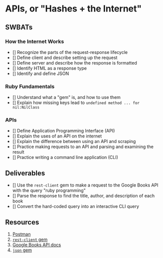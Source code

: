 # APIs, or "Hashes + the Internet"

## SWBATs

### How the Internet Works
 - [] Recognize the parts of the request-response lifecycle
 - [] Define client and describe setting up the request
 - [] Define server and describe how the response is formatted
 - [] Identify HTML as a response type
 - [] Identify and define JSON

### Ruby Fundamentals
 - [] Understand what a "gem" is, and how to use them
 - [] Explain how missing keys lead to `undefined method ... for nil:NilClass`

### APIs
 - [] Define Application Programming Interface (API)
 - [] Explain the uses of an API on the internet
 - [] Explain the difference between using an API and scraping
 - [] Practice making requests to an API and parsing and examining the result
 - [] Practice writing a command line application (CLI)

## Deliverables
 - [] Use the `rest-client` gem to make a request to the Google Books API with the query "ruby programming"
 - [] Parse the response to find the title, author, and description of each book
 - [] Convert the hard-coded query into an interactive CLI query

## Resources
1. [Postman](https://www.getpostman.com/)
2. [`rest-client` gem](https://github.com/rest-client/rest-client#usage-raw-url)
3. [Google Books API docs](https://developers.google.com/books/docs/v1/using#WorkingVolumes)
4. [`json` gem](https://ruby-doc.org/stdlib-2.0.0/libdoc/json/rdoc/JSON.html#method-i-parse)
